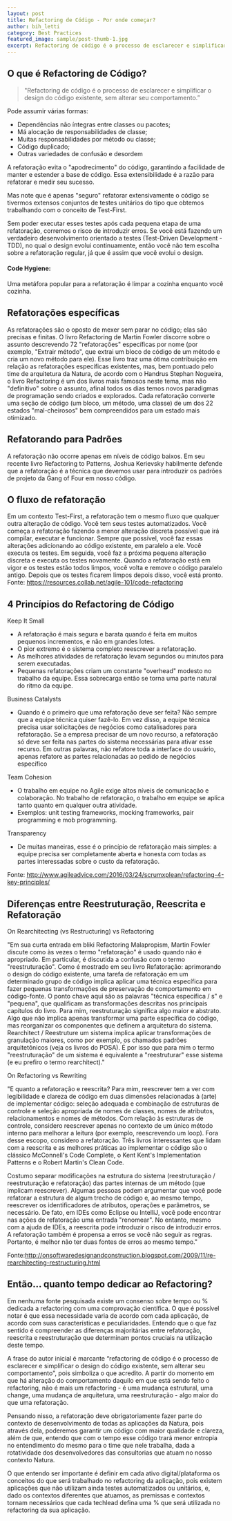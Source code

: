 ```yaml
---
layout: post
title: Refactoring de Código - Por onde começar?
author: bih_letti
category: Best Practices
featured_image: sample/post-thumb-1.jpg
excerpt: Refactoring de código é o processo de esclarecer e simplificar o design do código existente, sem alterar seu comportamento.
---
```


## O que é Refactoring de Código?

> "Refactoring de código é o processo de esclarecer e simplificar o design do código existente, sem alterar seu comportamento.”

Pode assumir várias formas:

* Dependências não íntegras entre classes ou pacotes;
* Má alocação de responsabilidades de classe;
* Muitas responsabilidades por método ou classe;
* Código duplicado;
* Outras variedades de confusão e desordem

A refatoração evita o "apodrecimento" do código, garantindo a facilidade de manter e estender a base de código. Essa extensibilidade é a razão para refatorar e medir seu sucesso.

Mas note que é apenas "seguro" refatorar extensivamente o código se tivermos extensos conjuntos de testes unitários do tipo que obtemos trabalhando com o conceito de Test-First.

Sem poder executar esses testes após cada pequena etapa de uma refatoração, corremos o risco de introduzir erros. Se você está fazendo um verdadeiro desenvolvimento orientado a testes (Test-Driven Development - TDD), no qual o design evolui continuamente, então você não tem escolha sobre a refatoração regular, já que é assim que você evolui o design.

#### Code Hygiene:

Uma metáfora popular para a refatoração é limpar a cozinha enquanto você cozinha.

## Refatorações específicas

As refatorações são o oposto de mexer sem parar no código; elas são precisas e finitas. O livro Refactoring de Martin Fowler discorre sobre o assunto descrevendo 72 "refatorações" específicas por nome (por exemplo, "Extrair método", que extrai um bloco de código de um método e cria um novo método para ele). Esse livro traz uma ótima contribuição em relação as refatorações específicas existentes, mas, bem pontuado pelo time de arquitetura da Natura, de acordo com o Handrus Stephan Nogueira, o livro Refactoring é um dos livros mais famosos neste tema, mas não "definitivo" sobre o assunto, afinal todos os dias temos novos paradigmas de programação sendo criados e explorados.
Cada refatoração converte uma seção de código (um bloco, um método, uma classe) de um dos 22 estados "mal-cheirosos" bem compreendidos para um estado mais otimizado.

## Refatorando para Padrões

A refatoração não ocorre apenas em níveis de código baixos. Em seu recente livro Refactoring to Patterns, Joshua Kerievsky habilmente defende que a refatoração é a técnica que devemos usar para introduzir os padrões de projeto da Gang of Four em nosso código.

## O fluxo de refatoração

Em um contexto Test-First, a refatoração tem o mesmo fluxo que qualquer outra alteração de código. Você tem seus testes automatizados. Você começa a refatoração fazendo a menor alteração discreta possível que irá compilar, executar e funcionar. Sempre que possível, você faz essas alterações adicionando ao código existente, em paralelo a ele. Você executa os testes. Em seguida, você faz a próxima pequena alteração discreta e executa os testes novamente. Quando a refatoração está em vigor e os testes estão todos limpos, você volta e remove o código paralelo antigo. Depois que os testes ficarem limpos depois disso, você está pronto.
Fonte:  https://resources.collab.net/agile-101/code-refactoring

## 4 Princípios do Refactoring de Código

Keep It Small
* A refatoração é mais segura e barata quando é feita em muitos pequenos incrementos, e não em grandes lotes.
* O pior extremo é o sistema completo reescrever a refatoração.
* As melhores atividades de refatoração levam segundos ou minutos para serem executadas.
* Pequenas refatorações criam um constante "overhead" modesto no trabalho da equipe. Essa sobrecarga então se torna uma parte natural do ritmo da equipe. 

Business Catalysts

* Quando é o primeiro que uma refatoração deve ser feita? Não sempre que a equipe técnica quiser fazê-lo. Em vez disso, a equipe técnica precisa usar solicitações de negócios como catalisadores para refatoração. Se a empresa precisar de um novo recurso, a refatoração só deve ser feita nas partes do sistema necessárias para ativar esse recurso. Em outras palavras, não refatore toda a interface do usuário, apenas refatore as partes relacionadas ao pedido de negócios específico

Team Cohesion
* O trabalho em equipe no Agile exige altos níveis de comunicação e colaboração. No trabalho de refatoração, o trabalho em equipe se aplica tanto quanto em qualquer outra atividade.
* Exemplos: unit testing frameworks,  mocking frameworks, pair programming e mob programming.

Transparency

* De muitas maneiras, esse é o princípio de refatoração mais simples: a equipe precisa ser completamente aberta e honesta com todas as partes interessadas sobre o custo da refatoração.

Fonte: http://www.agileadvice.com/2016/03/24/scrumxplean/refactoring-4-key-principles/

## Diferenças entre Reestruturação, Reescrita e Refatoração

On Rearchitecting (vs Restructuring) vs Refactoring

"Em sua curta entrada em bliki Refactoring Malapropism, Martin Fowler discute como às vezes o termo "refatoração" é usado quando não é apropriado. Em particular, é discutida a confusão com o termo "reestruturação". Como é mostrado em seu livro Refatoração: aprimorando o design do código existente, uma tarefa de refatoração em um determinado grupo de código implica aplicar uma técnica específica para fazer pequenas transformações de preservação de comportamento em código-fonte. O ponto chave aqui são as palavras "técnica específica / s" e "pequena", que qualificam as transformações descritas nos principais capítulos do livro. Para mim, reestruturação significa algo maior e abstrato. Algo que não implica apenas transformar uma parte específica do código, mas reorganizar os componentes que definem a arquitetura do sistema. Rearchitect / Reestruture um sistema implica aplicar transformações de granulação maiores, como por exemplo, os chamados padrões arquitetônicos (veja os livros do POSA). É por isso que para mim o termo "reestruturação" de um sistema é equivalente a "reestruturar" esse sistema (e eu prefiro o termo rearchitect)."


On Refactoring vs Rewriting

"E quanto a refatoração e reescrita? Para mim, reescrever tem a ver com legibilidade e clareza de código em duas dimensões relacionadas à (arte) de implementar código: seleção adequada e combinação de estruturas de controle e seleção apropriada de nomes de classes, nomes de atributos, relacionamentos e nomes de métodos. Com relação às estruturas de controle, considero reescrever apenas no contexto de um único método interno para melhorar a leitura (por exemplo, reescrevendo um loop). Fora desse escopo, considero a refatoração. Três livros interessantes que lidam com a reescrita e as melhores práticas ao implementar o código são o clássico McConnell's Code Complete, o Kent Kent's Implementation Patterns e o Robert Martin's Clean Code.

Costumo separar modificações na estrutura do sistema (reestruturação / reestruturação e refatoração) das partes internas de um método (que implicam reescrever). Algumas pessoas podem argumentar que você pode refatorar a estrutura de algum trecho de código e, ao mesmo tempo, reescrever os identificadores de atributos, operações e parâmetros, se necessário. De fato, em IDEs como Eclipse ou IntelliJ, você pode encontrar nas ações de refatoração uma entrada "renomear". No entanto, mesmo com a ajuda de IDEs, a reescrita pode introduzir o risco de introduzir erros. A refatoração também é propensa a erros se você não seguir as regras. Portanto, é melhor não ter duas fontes de erros ao mesmo tempo."

Fonte:http://onsoftwaredesignandconstruction.blogspot.com/2009/11/re-rearchitecting-restructuring.html

## Então... quanto tempo dedicar ao Refactoring?

Em nenhuma fonte pesquisada existe um consenso sobre tempo ou % dedicada a refactoring com uma comprovação científica. O que é possível notar é que essa necessidade varia de acordo com cada aplicação, de acordo com suas características e peculiaridades. Entendo que o que faz sentido é compreender as diferenças majoritárias entre refatoração, reescrita e reestruturação que determinam pontos cruciais na utilização deste tempo.

A frase do autor inicial é marcante “refactoring de código é o processo de esclarecer e simplificar o design do código existente, sem alterar seu comportamento", pois simboliza o que acredito. A partir do momento em que há alteração do comportamento daquilo em que está sendo feito o refactoring, não é mais um refactoring - é uma mudança estrutural, uma change, uma mudança de arquitetura, uma reestruturação - algo maior do que uma refatoração.

Pensando nisso, a refatoração deve obrigatoriamente fazer parte do contexto de desenvolvimento de todas as aplicações da Natura, pois através dela, poderemos garantir um código com maior qualidade e clareza, além de que, entendo que com o tempo esse código trará menor entropia no entendimento do mesmo para o time que nele trabalha, dada a rotatividade dos desenvolvedores das consultorias que atuam no nosso contexto Natura.

O que entendo ser importante é definir em cada ativo digital/plataforma os conceitos do que será trabalhado no refactoring da aplicação, pois existem aplicações que não utilizam ainda testes automatizados ou unitários, e, dado os contextos diferentes que atuamos, as premissas e contextos tornam necessários que cada techlead defina uma % que será utilizada no refactoring da sua aplicação.
